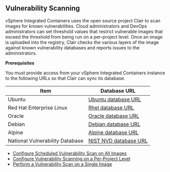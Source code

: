 ## Vulnerability Scanning

vSphere Integrated Containers uses the open source project Clair to scan images for known vulnerabilities. Cloud administrators and DevOps administrators can set threshold values that restrict vulnerable images that exceed the threshold from being run on a per-project level. Once an image is uploaded into the registry, Clair checks the various layers of the image against known vulnerability databases and reports issues to the administrators.

**Prerequisites**

You must provide access from your vSphere Integrated Containers instance to the following URLs so that Clair can sync its database.

|Item|Database URL|
|---|---|
|Ubuntu  |[Ubuntu database URL](https://github.com/coreos/clair/blob/6663bcef27b0a4221831a1ff7a05477247188b09/ext/vulnsrc/ubuntu/ubuntu.go#L40)|
|Red Hat Enterprise Linux    |[Rhel database URL](https://github.com/coreos/clair/blob/6663bcef27b0a4221831a1ff7a05477247188b09/ext/vulnsrc/rhel/rhel.go#L38)|
|Oracle  |[Oracle database URL](https://github.com/coreos/clair/blob/6663bcef27b0a4221831a1ff7a05477247188b09/ext/vulnsrc/oracle/oracle.go#L39)|
|Debian  |[Debian database URL](https://github.com/coreos/clair/blob/6663bcef27b0a4221831a1ff7a05477247188b09/ext/vulnsrc/debian/debian.go#L37)|
|Alpine  |[Alpine database URL](https://github.com/coreos/clair/blob/6663bcef27b0a4221831a1ff7a05477247188b09/ext/vulnsrc/alpine/alpine.go#L37)|
|National Vulnerability Database|[NIST NVD database URL](https://github.com/coreos/clair/blob/release-2.0/ext/vulnmdsrc/nvd/nvd.go#L41)|


* [Configure Scheduled Vulnerability Scan on All Images](configure_scheduled_vulnerability.md)
* [Configure Vulnerability Scanning on a Per-Project Level](configure_vulnerability_scanning_per_project.md)
* [Perform a Vulnerability Scan on a Single Image](perform_vulnerability_scan_single_image.md)